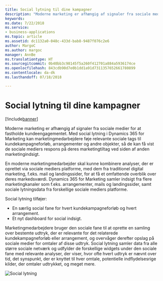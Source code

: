 ```yaml
---
title: Social lytning til dine kampagner
description: "Moderne marketing er afhængig af signaler fra sociale medier for at få et tættere kundeengagement."
keywords: 
ms.date: 7/22/2018
ms.service:
- business-applications
ms.topic: article
ms.assetid: dc1132a0-048c-433d-bab8-9487f076c2e6
author: MargoC
ms.author: margoc
manager: AnnBe
ms.translationtype: HT
ms.sourcegitcommit: 0b40bb3c98145f5a260f412701a884a5936174ce
ms.openlocfilehash: 843cdb90d7e0b1dd1a91d7311357652661780899
ms.contentlocale: da-dk
ms.lasthandoff: 07/18/2018

---
```


# <a name="social-listening-for-your-campaigns"></a>Social lytning til dine kampagner

[!include[banner](../../../includes/banner.md)]

Moderne marketing er afhængig af signaler fra sociale medier for at fastholde kundeengagementet. Med social lytning i Dynamics 365 for Marketing kan marketingmedarbejdere føje relevante sociale tags til kundekampagneforløb, arrangementer og andre objekter, så de kan få vist de sociale mediers respons på deres marketingtiltag ved siden af anden marketingindsigt.

En moderne marketingmedarbejder skal kunne kombinere analyser, der er oprettet via sociale mediers platforme, med dem fra traditionel digital marketing, f.eks. mail og landingssider, for at få et omfattende overblik over deres markedsværdi. Dynamics 365 for Marketing samler indsigt fra flere marketingkanaler som f.eks. arrangementer, mails og landingssider, samt sociale lytningsdata fra forskellige sociale mediers platforme.

Social lytning tilføjer:

- En særlig social fane for hvert kundekampagneforløb og hvert arrangement.
- Et nyt dashboard for social indsigt.

Marketingmedarbejdere bruger den sociale fane til at oprette en samling over bestemte udtryk, der er relevante for det relaterede kundekampagneforløb eller arrangement, og overvåger derefter opslag på sociale medier for omtaler af disse udtryk. Social lytning samler data fra alle større sociale netværk og udfylder de forskellige widgets under den sociale fane med relevante analyser, der viser, hvor ofte hvert udtryk er nævnt over tid, det synspunkt, der er knyttet til hver omtale, potentielle indflydelsesrige kilder, der omtaler udtrykket, og meget mere.

![Social lytning](media/SocialListening.png  "Social lytning")


<!--
### Who uses this feature
Marketers, marketing managers, brand managers, and event managers
### Setup required
Administrators can easily set up and configure the feature in the app settings.
-->

